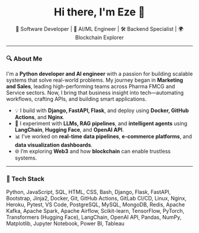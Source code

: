 <h1 align="center">Hi there, I'm Eze 👋</h1>
<p align="center">
  🚀 Software Developer | 🧠 AI/ML Engineer | 🛠️ Backend Specialist | 🌍 Blockchain Explorer
</p>

---

### 🔍 About Me

I'm a **Python developer and AI engineer** with a passion for building scalable systems that solve real-world problems. My journey began in **Marketing and Sales**, leading high-performing teams across  Pharma FMCG and Service sectors. Now, I bring that business insight into tech—automating workflows, crafting APIs, and building smart applications.

- 💡 I build with **Django, FastAPI, Flask**, and deploy using **Docker, GitHub Actions**, and **Nginx**.
- 🤖 I experiment with **LLMs, RAG pipelines**, and **intelligent agents** using **LangChain**, **Hugging Face**, and **OpenAI API**.
- 📊 I’ve worked on **real-time data pipelines**, **e-commerce platforms**, and **data visualization dashboards**.
- 🌐 I’m exploring **Web3** and how **blockchain** can enable trustless systems.

---

### 🧰 Tech Stack


Python, JavaScript, SQL, HTML, CSS, Bash, Django, Flask, FastAPI, Bootstrap, Jinja2, 
Docker, Git, GitHub Actions, GitLab CI/CD, Linux, Nginx, Heroku, Pytest, VS Code, 
PostgreSQL, MySQL, MongoDB, Redis, Apache Kafka, Apache Spark, Apache Airflow, 
Scikit-learn, TensorFlow, PyTorch, Transformers (Hugging Face), LangChain, OpenAI API, 
Pandas, NumPy, Matplotlib, Jupyter Notebook, Power BI, Tableau










